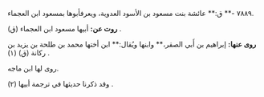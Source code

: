 ٧٨٨٩ -** ق:** عائشة بنت مسعود بن الأسود العدوية، ويعرفأبوها بمسعود ابن العجماء.

**روت عن:** أبيها مسعود ابن العجماء (ق) .

**روى عنها:** إبراهيم بن أَبي الصقر،** وابنها ويُقال:** ابن أختها محمد بن طلحة بن يزيد بن ركانة (ق) (١) .

روى لها ابن ماجه.

وقد ذكرنا حديثها في ترجمة أبيها (٢) .